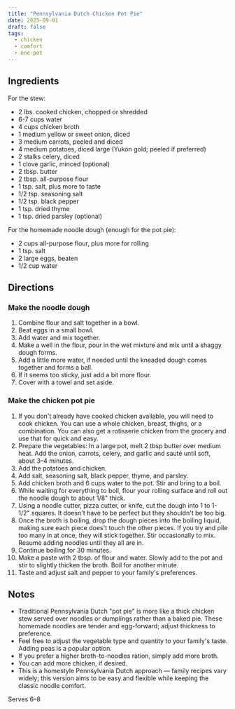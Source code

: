 ```yaml
---
title: "Pennsylvania Dutch Chicken Pot Pie"
date: 2025-09-01
draft: false
tags:
  - chicken
  - comfort
  - one-pot
---
```


## Ingredients

For the stew:

- 2 lbs. cooked chicken, chopped or shredded
- 6-7 cups water 
- 4 cups chicken broth
- 1 medium yellow or sweet onion, diced
- 3 medium carrots, peeled and diced
- 4 medium potatoes, diced large (Yukon gold; peeled if preferred)
- 2 stalks celery, diced
- 1 clove garlic, minced (optional)
- 2 tbsp. butter
- 2 tbsp. all-purpose flour
- 1 tsp. salt, plus more to taste
- 1/2 tsp. seasoning salt
- 1/2 tsp. black pepper
- 1 tsp. dried thyme
- 1 tsp. dried parsley (optional)

For the homemade noodle dough (enough for the pot pie):

- 2 cups all-purpose flour, plus more for rolling
- 1 tsp. salt
- 2 large eggs, beaten
- 1/2 cup water


## Directions

### Make the noodle dough

1. Combine flour and salt together in a bowl.
2. Beat eggs in a small bowl.
3. Add water and mix together.
4. Make a well in the flour, pour in the wet mixture and mix until a shaggy dough forms.
5. Add a little more water, if needed until the kneaded dough comes together and forms a ball.
6. If it seems too sticky, just add a bit more flour.
7. Cover with a towel and set aside.

### Make the chicken pot pie

1. If you don't already have cooked chicken available, you will need to cook chicken. You can use a whole chicken, breast, thighs, or a combination. You can also get a rotisserie chicken from the grocery and use that for quick and easy.
2. Prepare the vegetables: In a large pot, melt 2 tbsp butter over medium heat. Add the onion, carrots, celery, and garlic and sauté until soft, about 3–4 minutes. 
3. Add the potatoes and chicken.
4. Add salt, seasoning salt, black pepper, thyme, and parsley.
5. Add chicken broth and 6 cups water to the pot. Stir and bring to a boil.
6. While waiting for everything to boil, flour your rolling surface and roll out the noodle dough to about 1/8" thick.
7. Using a noodle cutter, pizza cutter, or knife, cut the dough into 1 to 1-1/2" squares. It doesn't have to be perfect but they shouldn't be too big.
8. Once the broth is boiling, drop the dough pieces into the boiling liquid, making sure each piece does't touch the other pieces. If you try and pile too many in at once, they will stick together. Stir occasionally to mix. Resume adding noodles until they all are in.
9. Continue boiling for 30 minutes.
10. Make a paste with 2 tbsp. of flour and water. Slowly add to the pot and stir to slightly thicken the broth. Boil for another minute.
11. Taste and adjust salt and pepper to your family's preferences.

## Notes

- Traditional Pennsylvania Dutch "pot pie" is more like a thick chicken stew served over noodles or dumplings rather than a baked pie. These homemade noodles are tender and egg-forward; adjust thickness to preference.
- Feel free to adjust the vegetable type and quantity to your family's taste. Adding peas is a popular option.
- If you prefer a higher broth-to-noodles ration, simply add more broth.
- You can add more chicken, if desired.
- This is a homestyle Pennsylvania Dutch approach — family recipes vary widely; this version aims to be easy and flexible while keeping the classic noodle comfort.

Serves 6–8
